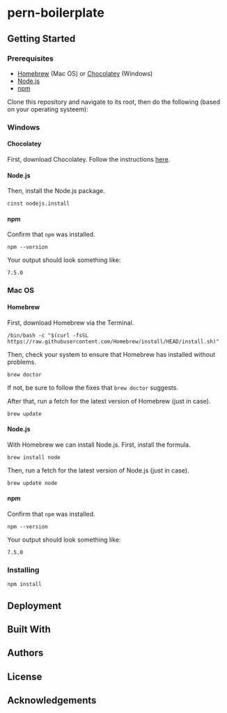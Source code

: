 # pern-boilerplate

## Getting Started
### Prerequisites
- [Homebrew](https://brew.sh/) (Mac OS) or [Chocolatey](https://docs.chocolatey.org/en-us/) (Windows)
- [Node.js](https://nodejs.org/en/)
- [npm](https://www.npmjs.com/)

Clone this repository and navigate to its root, then do the following (based on
your operating systeem):

### Windows
#### Chocolatey
First, download Chocolatey. Follow the instructions [here](https://docs.chocolatey.org/en-us/choco/setup#installing-chocolatey).

#### Node.js
Then, install the Node.js package.
```
cinst nodejs.install
```

#### npm
Confirm that `npm` was installed.
```
npm --version
```
Your output should look something like:
```
7.5.0
```

### Mac OS
#### Homebrew
First, download Homebrew via the Terminal.
```
/bin/bash -c "$(curl -fsSL https://raw.githubusercontent.com/Homebrew/install/HEAD/install.sh)"
```

Then, check your system to ensure that Homebrew has installed without problems.
```
brew doctor
```
If not, be sure to follow the fixes that `brew doctor` suggests.

After that, run a fetch for the latest version of Homebrew (just in case).
```
brew update
```

#### Node.js
With Homebrew we can install Node.js. First, install the formula.
```
brew install node
```

Then, run a fetch for the latest version of Node.js (just in case).
```
brew update node
```

#### npm
Confirm that `npm` was installed.
```
npm --version
```
Your output should look something like:
```
7.5.0 
```

### Installing
```
npm install
```

## Deployment
## Built With
## Authors
## License
## Acknowledgements


